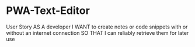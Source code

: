 # PWA-Text-Editor
User Story AS A developer I WANT to create notes or code snippets with or without an internet connection SO THAT I can reliably retrieve them for later use
